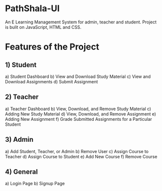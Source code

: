 # PathShala-UI
An E Learning Management System for admin, teacher and student. Project is bulit on JavaScript, HTML and CSS.

# Features of the Project 

## 1) Student
   a) Student Dashboard
   b) View and Download Study Material
   c) View and Download Assignments
   d) Submit Assignment

## 2) Teacher
   a) Teacher Dashboard
   b) View, Download, and Remove Study Material
   c) Adding New Study Material
   d) View, Download, and Remove Assignment
   e) Adding New Assignment
   f) Grade Submitted Assignments for a Particular Student

## 3) Admin
   a) Add Student, Teacher, or Admin
   b) Remove User
   c) Assign Course to Teacher
   d) Assign Course to Student
   e) Add New Course
   f) Remove Course

## 4) General
   a) Login Page
   b) Signup Page
